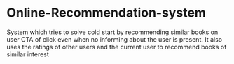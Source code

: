 # Online-Recommendation-system
System which tries to solve cold start by recommending similar books on user CTA of click even when no informing about the user is present. 
It also uses the ratings of other users and the current user to recommend books of similar interest
